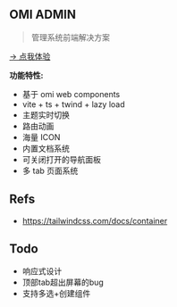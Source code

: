 ## OMI ADMIN

> 管理系统前端解决方案

[→ 点我体验](https://tencent.github.io/omi/packages/admin/dist/index.html)

**功能特性:**

* 基于 omi web components
* vite + ts + twind + lazy load
* 主题实时切换
* 路由动画
* 海量 ICON 
* 内置文档系统
* 可关闭打开的导航面板
* 多 tab 页面系统



## Refs

* https://tailwindcss.com/docs/container

## Todo

* 响应式设计
* 顶部tab超出屏幕的bug
* 支持多选+创建组件
